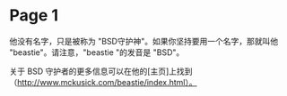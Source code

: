 # Page 1

他没有名字，只是被称为 "BSD守护神"。如果你坚持要用一个名字，那就叫他 "beastie"。请注意，"beastie "的发音是 "BSD"。

关于 BSD 守护者的更多信息可以在他的[主页]上找到（http://www.mckusick.com/beastie/index.html）。
